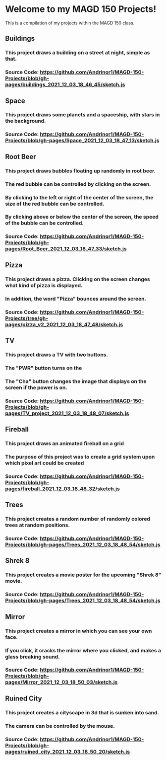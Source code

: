 # Welcome to my MAGD 150 Projects!
This is a compilation of my projects within the MAGD 150 class.

## Buildings
### This project draws a building on a street at night, simple as that.
### Source Code: https://github.com/Andrinor1/MAGD-150-Projects/blob/gh-pages/buildings_2021_12_03_18_46_45/sketch.js

## Space
### This project draws some planets and a spaceship, with stars in the background.
### Source Code: https://github.com/Andrinor1/MAGD-150-Projects/blob/gh-pages/Space_2021_12_03_18_47_13/sketch.js

## Root Beer
### This project draws bubbles floating up randomly in root beer.
### The red bubble can be controlled by clicking on the screen.
### By clicking to the left or right of the center of the screen, the size of the red bubble can be controlled.
### By clicking above or below the center of the screen, the speed of the bubble can be controlled.
### Source Code: https://github.com/Andrinor1/MAGD-150-Projects/blob/gh-pages/Root_Beer_2021_12_03_18_47_33/sketch.js

## Pizza
### This project draws a pizza. Clicking on the screen changes what kind of pizza is displayed.
### In addition, the word "Pizza" bounces around the screen.
### Source Code: https://github.com/Andrinor1/MAGD-150-Projects/tree/gh-pages/pizza_v2_2021_12_03_18_47_48/sketch.js

## TV
### This project draws a TV with two buttons.
### The "PWR" button turns on the 
### The "Cha" button changes the image that displays on the screen if the power is on.
### Source Code: https://github.com/Andrinor1/MAGD-150-Projects/blob/gh-pages/TV_project_2021_12_03_18_48_07/sketch.js

## Fireball
### This project draws an animated fireball on a grid
### The purpose of this project was to create a grid system upon which pixel art could be created
### Source Code: https://github.com/Andrinor1/MAGD-150-Projects/blob/gh-pages/fireball_2021_12_03_18_48_32/sketch.js

## Trees
### This project creates a random number of randomly colored trees at random positions.
### Source Code: https://github.com/Andrinor1/MAGD-150-Projects/blob/gh-pages/Trees_2021_12_03_18_48_54/sketch.js

## Shrek 8
### This project creates a movie poster for the upcoming "Shrek 8" movie.
### Source Code: https://github.com/Andrinor1/MAGD-150-Projects/blob/gh-pages/Trees_2021_12_03_18_48_54/sketch.js

## Mirror
### This project creates a mirror in which you can see your own face.
### If you click, it cracks the mirror where you clicked, and makes a glass breaking sound.
### Source Code: https://github.com/Andrinor1/MAGD-150-Projects/blob/gh-pages/Mirror_2021_12_03_18_50_03/sketch.js

## Ruined City
### This project creates a cityscape in 3d that is sunken into sand.
### The camera can be controlled by the mouse.
### Source Code: https://github.com/Andrinor1/MAGD-150-Projects/blob/gh-pages/ruined_city_2021_12_03_18_50_20/sketch.js
